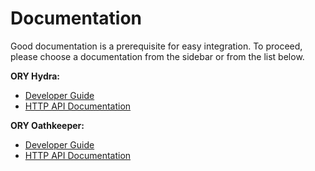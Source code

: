 # Documentation

Good documentation is a prerequisite for easy integration. To proceed, please choose a documentation from the sidebar
or from the list below.

**ORY Hydra:**

* [Developer Guide](./1-hydra)
* [HTTP API Documentation](https://www.ory.sh/docs/api/hydra)

**ORY Oathkeeper:**

* [Developer Guide](./2-oathkeeper)
* [HTTP API Documentation](https://www.ory.sh/docs/api/oathkeeper)
